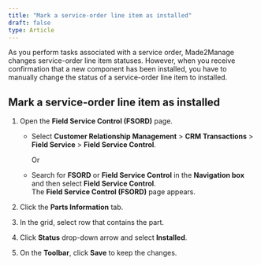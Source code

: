 ```yaml
---
title: "Mark a service-order line item as installed"
draft: false
type: Article
---
```


As you perform tasks associated with a service order, Made2Manage changes service-order line item statuses. However, when you receive confirmation that a new component has been installed, you have to manually change the status of a service-order line item to installed.

## Mark a service-order line item as installed

1.  Open the **Field Service Control (FSORD)** page.

    - Select **Customer Relationship Management** > **CRM Transactions** > **Field Service** > **Field Service Control**.

        Or

    -  Search for **FSORD** or **Field Service Control** in the **Navigation box** and then select **Field Service Control**. <br> The **Field Service Control (FSORD)** page appears.

2.  Click the **Parts Information** tab.
3.  In the grid, select row that contains the part.
4.  Click **Status** drop-down arrow and select **Installed**.
5.  On the **Toolbar**, click **Save** to keep the changes.

    